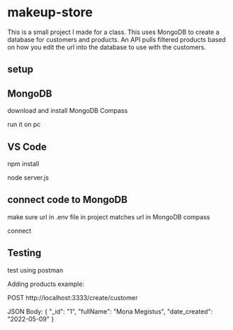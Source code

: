 # makeup-store
This is a small project I made for a class. This uses MongoDB to create a database for customers and products. An API pulls filtered products based on how you edit the url into the database to use with the customers.

## setup

## MongoDB
download and install MongoDB Compass

run it on pc

## VS Code
npm install

node server.js

## connect code to MongoDB
make sure url in .env file in project matches url in MongoDB compass

connect

## Testing
test using postman

Adding products example:

POST http://localhost:3333/create/customer

JSON Body:
{
    "_id": "1",
    "fullName": "Mona Megistus",
    "date_created": "2022-05-09"
}
